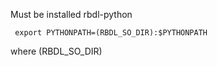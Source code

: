 Must be installed rbdl-python

     export PYTHONPATH=(RBDL_SO_DIR):$PYTHONPATH

where (RBDL_SO_DIR)